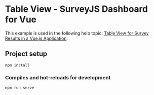 # Table View - SurveyJS Dashboard for Vue

This example is used in the following help topic: [Table View for Survey Results in a Vue.js Application](https://surveyjs.io/dashboard/documentation/set-up-table-view/vue).

## Project setup
```
npm install
```

### Compiles and hot-reloads for development
```
npm run serve
```
